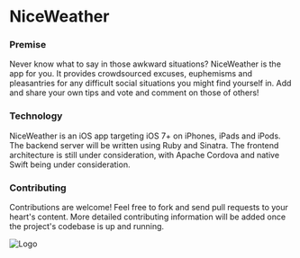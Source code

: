 NiceWeather 
===========
### Premise
Never know what to say in those awkward situations? NiceWeather is the app for you. It provides crowdsourced excuses, euphemisms and pleasantries for any difficult social situations you might find yourself in. Add and share your own tips and vote and comment on those of others!

### Technology
NiceWeather is an iOS app targeting iOS 7+ on iPhones, iPads and iPods. The backend server will be written using Ruby and Sinatra. The frontend architecture is still under consideration, with Apache Cordova and native Swift being under consideration. 

### Contributing
Contributions are welcome! Feel free to fork and send pull requests to your heart's content. More detailed contributing information will be added once the project's codebase is up and running.

![Logo](http://i.imgur.com/Dum0p6K.png)



